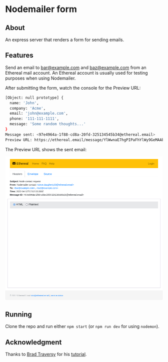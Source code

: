 # Nodemailer form

## About

An express server that renders a form for sending emails.

## Features

Send an email to <bar@example.com> and <baz@example.com> from an Ethereal mail account. An Ethereal account is usually used for testing purposes when using Nodemailer.

After submitting the form, watch the console for the Preview URL:

```bash
[Object: null prototype] {
  name: 'John',
  company: 'Acme',
  email: 'john@example.com',
  phone: '111-111-1111',
  message: 'Some random thoughts...'
}
Message sent: <97e4964a-1f88-cd8a-20fd-325134545b34@ethereal.email>
Preview URL: https://ethereal.email/message/YlWwnaE7hgPIPaFhYlWy9GeMAAbHwLhHAAAAAqhMHx0bv90TQymBMTLbLuo
```

The Preview URL shows the sent email:

![screenshot](Screenshot%20Ethereal%20Email.png)

## Running

Clone the repo and run either `npm start` (or `npm run dev` for using `nodemon`).

## Acknowledgment

Thanks to [Brad Traversy](https://github.com/bradtraversy) for his [tutorial](https://www.youtube.com/watch?v=oaJq1mQ3dFI&list=PLillGF-RfqbZ2ybcoD2OaabW2P7Ws8CWu&index=14).
